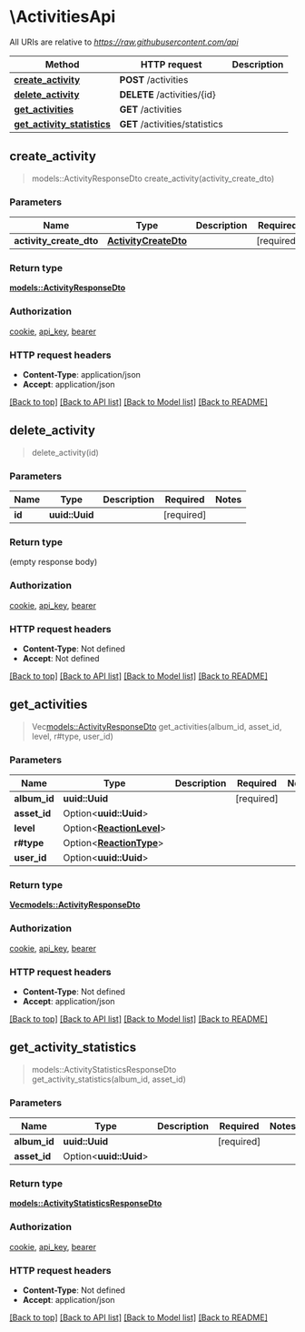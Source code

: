 # \ActivitiesApi

All URIs are relative to *https://raw.githubusercontent.com/api*

Method | HTTP request | Description
------------- | ------------- | -------------
[**create_activity**](ActivitiesApi.md#create_activity) | **POST** /activities | 
[**delete_activity**](ActivitiesApi.md#delete_activity) | **DELETE** /activities/{id} | 
[**get_activities**](ActivitiesApi.md#get_activities) | **GET** /activities | 
[**get_activity_statistics**](ActivitiesApi.md#get_activity_statistics) | **GET** /activities/statistics | 



## create_activity

> models::ActivityResponseDto create_activity(activity_create_dto)


### Parameters


Name | Type | Description  | Required | Notes
------------- | ------------- | ------------- | ------------- | -------------
**activity_create_dto** | [**ActivityCreateDto**](ActivityCreateDto.md) |  | [required] |

### Return type

[**models::ActivityResponseDto**](ActivityResponseDto.md)

### Authorization

[cookie](../README.md#cookie), [api_key](../README.md#api_key), [bearer](../README.md#bearer)

### HTTP request headers

- **Content-Type**: application/json
- **Accept**: application/json

[[Back to top]](#) [[Back to API list]](../README.md#documentation-for-api-endpoints) [[Back to Model list]](../README.md#documentation-for-models) [[Back to README]](../README.md)


## delete_activity

> delete_activity(id)


### Parameters


Name | Type | Description  | Required | Notes
------------- | ------------- | ------------- | ------------- | -------------
**id** | **uuid::Uuid** |  | [required] |

### Return type

 (empty response body)

### Authorization

[cookie](../README.md#cookie), [api_key](../README.md#api_key), [bearer](../README.md#bearer)

### HTTP request headers

- **Content-Type**: Not defined
- **Accept**: Not defined

[[Back to top]](#) [[Back to API list]](../README.md#documentation-for-api-endpoints) [[Back to Model list]](../README.md#documentation-for-models) [[Back to README]](../README.md)


## get_activities

> Vec<models::ActivityResponseDto> get_activities(album_id, asset_id, level, r#type, user_id)


### Parameters


Name | Type | Description  | Required | Notes
------------- | ------------- | ------------- | ------------- | -------------
**album_id** | **uuid::Uuid** |  | [required] |
**asset_id** | Option<**uuid::Uuid**> |  |  |
**level** | Option<[**ReactionLevel**](.md)> |  |  |
**r#type** | Option<[**ReactionType**](.md)> |  |  |
**user_id** | Option<**uuid::Uuid**> |  |  |

### Return type

[**Vec<models::ActivityResponseDto>**](ActivityResponseDto.md)

### Authorization

[cookie](../README.md#cookie), [api_key](../README.md#api_key), [bearer](../README.md#bearer)

### HTTP request headers

- **Content-Type**: Not defined
- **Accept**: application/json

[[Back to top]](#) [[Back to API list]](../README.md#documentation-for-api-endpoints) [[Back to Model list]](../README.md#documentation-for-models) [[Back to README]](../README.md)


## get_activity_statistics

> models::ActivityStatisticsResponseDto get_activity_statistics(album_id, asset_id)


### Parameters


Name | Type | Description  | Required | Notes
------------- | ------------- | ------------- | ------------- | -------------
**album_id** | **uuid::Uuid** |  | [required] |
**asset_id** | Option<**uuid::Uuid**> |  |  |

### Return type

[**models::ActivityStatisticsResponseDto**](ActivityStatisticsResponseDto.md)

### Authorization

[cookie](../README.md#cookie), [api_key](../README.md#api_key), [bearer](../README.md#bearer)

### HTTP request headers

- **Content-Type**: Not defined
- **Accept**: application/json

[[Back to top]](#) [[Back to API list]](../README.md#documentation-for-api-endpoints) [[Back to Model list]](../README.md#documentation-for-models) [[Back to README]](../README.md)

